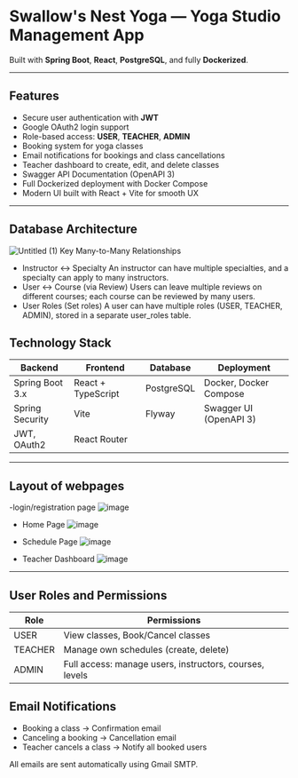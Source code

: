 #  Swallow's Nest Yoga — Yoga Studio Management App


Built with **Spring Boot**, **React**, **PostgreSQL**, and fully **Dockerized**.

---

##  Features

-  Secure user authentication with **JWT**
-  Google OAuth2 login support
-  Role-based access: **USER**, **TEACHER**, **ADMIN**
-  Booking system for yoga classes
-  Email notifications for bookings and class cancellations
-  Teacher dashboard to create, edit, and delete classes
-  Swagger API Documentation (OpenAPI 3)
-  Full Dockerized deployment with Docker Compose
-  Modern UI built with React + Vite for smooth UX

---
## Database Architecture
![Untitled (1)](https://github.com/user-attachments/assets/36bcd2d1-93f6-4cf1-90c0-774e029aeb3e)
Key Many-to-Many Relationships
- Instructor ↔ Specialty
An instructor can have multiple specialties, and a specialty can apply to many instructors.
- User ↔ Course (via Review)
Users can leave multiple reviews on different courses; each course can be reviewed by many users.
- User Roles (Set<String> roles)
A user can have multiple roles (USER, TEACHER, ADMIN), stored in a separate user_roles table.

##  Technology Stack

| Backend         | Frontend            | Database     | Deployment              |
| --------------- | ------------------- | ------------ | ----------------------- |
| Spring Boot 3.x | React + TypeScript   | PostgreSQL   | Docker, Docker Compose  |
| Spring Security | Vite                 | Flyway       | Swagger UI (OpenAPI 3)   |
| JWT, OAuth2     | React Router         |              |                         |

---

##  Layout of webpages

-login/registration page
![image](https://github.com/user-attachments/assets/458dc096-fab1-4de6-b414-da9028ec1ca3)

- Home Page
 ![image](https://github.com/user-attachments/assets/1070e2ff-9910-4c62-baf8-97778f2ad926)

- Schedule Page
 ![image](https://github.com/user-attachments/assets/73508510-a63b-4ad6-bd4e-be9819b6e563)

- Teacher Dashboard
![image](https://github.com/user-attachments/assets/a8544c5d-cfd2-4834-8e02-1fff474f5739)

---



## User Roles and Permissions

| Role         | Permissions            |
| --------------- | ------------------- | 
|USER | View classes, Book/Cancel classes   | 
| TEACHER | Manage own schedules (create, delete)  | 
| ADMIN     | Full access: manage users, instructors, courses, levels         | 


## Email Notifications
- Booking a class → Confirmation email
- Canceling a booking → Cancellation email
- Teacher cancels a class → Notify all booked users

All emails are sent automatically using Gmail SMTP.


